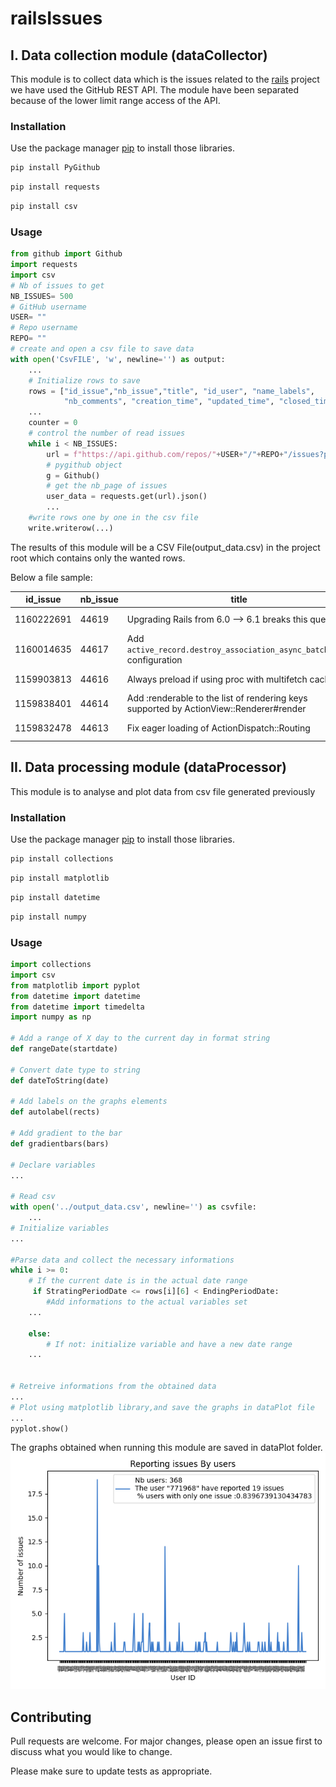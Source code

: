 # railsIssues
## I. Data collection module (dataCollector)

This module is to collect data which is the issues related to the [rails](https://github.com/rails/rails/issues) project we have used the GitHub REST API.
The module have been separated because of the lower limit range access of the API.

### Installation

Use the package manager [pip](https://pip.pypa.io/en/stable/) to install those libraries.

```bash
pip install PyGithub
```
```bash
pip install requests
```
```bash
pip install csv
```
### Usage

```python
from github import Github
import requests
import csv
# Nb of issues to get
NB_ISSUES= 500
# GitHub username
USER= ""
# Repo username
REPO= ""
# create and open a csv file to save data
with open('CsvFILE', 'w', newline='') as output:
    ...
    # Initialize rows to save
    rows = ["id_issue","nb_issue","title", "id_user", "name_labels",
            "nb_comments", "creation_time", "updated_time", "closed_time"]
    ...
    counter = 0
    # control the number of read issues 
    while i < NB_ISSUES:
        url = f"https://api.github.com/repos/"+USER+"/"+REPO+"/issues?page=" + str(nb_page)
        # pygithub object
        g = Github()
        # get the nb_page of issues
        user_data = requests.get(url).json()
        ...
    #write rows one by one in the csv file
    write.writerow(...)

```
The results of this module will be a CSV File(output_data.csv) in the project root which contains only the wanted rows.

Below a file sample:

|id_issue  |nb_issue|title                                                                                 |id_user |name_labels                         |nb_comments|creation_time       |updated_time        |closed_time|
|----------|--------|--------------------------------------------------------------------------------------|--------|------------------------------------|-----------|--------------------|--------------------|-----------|
|1160222691|44619   |Upgrading Rails from 6.0 --> 6.1 breaks this query                                    |46462767|[]                                  |0          |2022-03-05T04:09:01Z|2022-03-05T04:11:16Z|           |
|1160014635|44617   |Add `active_record.destroy_association_async_batch_size` configuration                |7942714 |['activerecord', 'railties', 'docs']|0          |2022-03-04T20:13:41Z|2022-03-04T22:08:27Z|           |
|1159903813|44616   |Always preload if using proc with multifetch cache                                    |509837  |['actionview']                      |0          |2022-03-04T17:55:29Z|2022-03-04T17:56:38Z|           |
|1159838401|44614   |Add :renderable to the list of rendering keys supported by ActionView::Renderer#render|922012  |['actionview']                      |0          |2022-03-04T16:42:49Z|2022-03-04T16:42:52Z|           |
|1159832478|44613   |Fix eager loading of ActionDispatch::Routing                                          |19192189|['actionpack']                      |0          |2022-03-04T16:35:59Z|2022-03-04T16:41:46Z|           |

## II. Data processing module (dataProcessor)
This module is to analyse and plot data from csv file generated previously
### Installation

Use the package manager [pip](https://pip.pypa.io/en/stable/) to install those libraries.

```bash
pip install collections
```
```bash
pip install matplotlib
```
```bash
pip install datetime
```
```bash
pip install numpy
```
### Usage
```python
import collections
import csv
from matplotlib import pyplot
from datetime import datetime
from datetime import timedelta
import numpy as np

# Add a range of X day to the current day in format string
def rangeDate(startdate)

# Convert date type to string
def dateToString(date)

# Add labels on the graphs elements
def autolabel(rects)

# Add gradient to the bar 
def gradientbars(bars)

# Declare variables
...

# Read csv
with open('../output_data.csv', newline='') as csvfile:
    ...
# Initialize variables
...

#Parse data and collect the necessary informations
while i >= 0:
    # If the current date is in the actual date range
     if StratingPeriodDate <= rows[i][6] < EndingPeriodDate:
        #Add informations to the actual variables set
    ...

    else:
        # If not: initialize variable and have a new date range
    ...    


# Retreive informations from the obtained data
...
# Plot using matplotlib library,and save the graphs in dataPlot file
...
pyplot.show()

```
The graphs obtained when running this module are saved in dataPlot folder.
![Alt text](dataPlot/NbissuesByUser.png?raw=true "Plot")


## Contributing
Pull requests are welcome. For major changes, please open an issue first to discuss what you would like to change.

Please make sure to update tests as appropriate.


